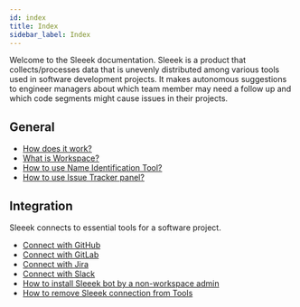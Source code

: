 ```yaml
---
id: index
title: Index
sidebar_label: Index
---
```


Welcome to the Sleeek documentation. Sleeek is a product that collects/processes data that is unevenly distributed among various tools used in software development projects. It makes autonomous suggestions to engineer managers about which team member may need a follow up and which code segments might cause issues in their projects.


## General

- [How does it work?](general/how-does-it-work)
- [What is Workspace?](general/what-is-workspace)
- [How to use Name Identification Tool?](general/how-to-use-name-identification-tool)
- [How to use Issue Tracker panel?](general/how-to-use-issue-tracker-panel)

## Integration

Sleeek connects to essential tools for a software project.

- [Connect with GitHub](integration/github)
- [Connect with GitLab](integration/gitlab)
- [Connect with Jira](integration/jira)
- [Connect with Slack](integration/Slack)
- [How to install Sleeek bot by a non-workspace admin](integration/how-to-install-shep-non-admin)
- [How to remove Sleeek connection from Tools](integration/remove-connection)



